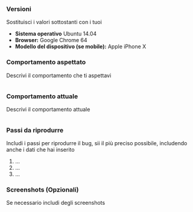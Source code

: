 ### Versioni

Sostituisci i valori sottostanti con i tuoi

- **Sistema operativo** Ubuntu 14.04
- **Browser:** Google Chrome 64
- **Modello del dispositivo (se mobile):** Apple iPhone X


### Comportamento aspettato

Descrivi il comportamento che ti aspettavi

```

```

### Comportamento attuale

Descrivi il comportamento attuale

```

```

### Passi da riprodurre

Includi i passi per riprodurre il bug, sii il più preciso possibile, includendo anche i dati che hai inserito

1. ...
2. ...
3. ...

### Screenshots (Opzionali)

Se necessario includi degli screenshots
